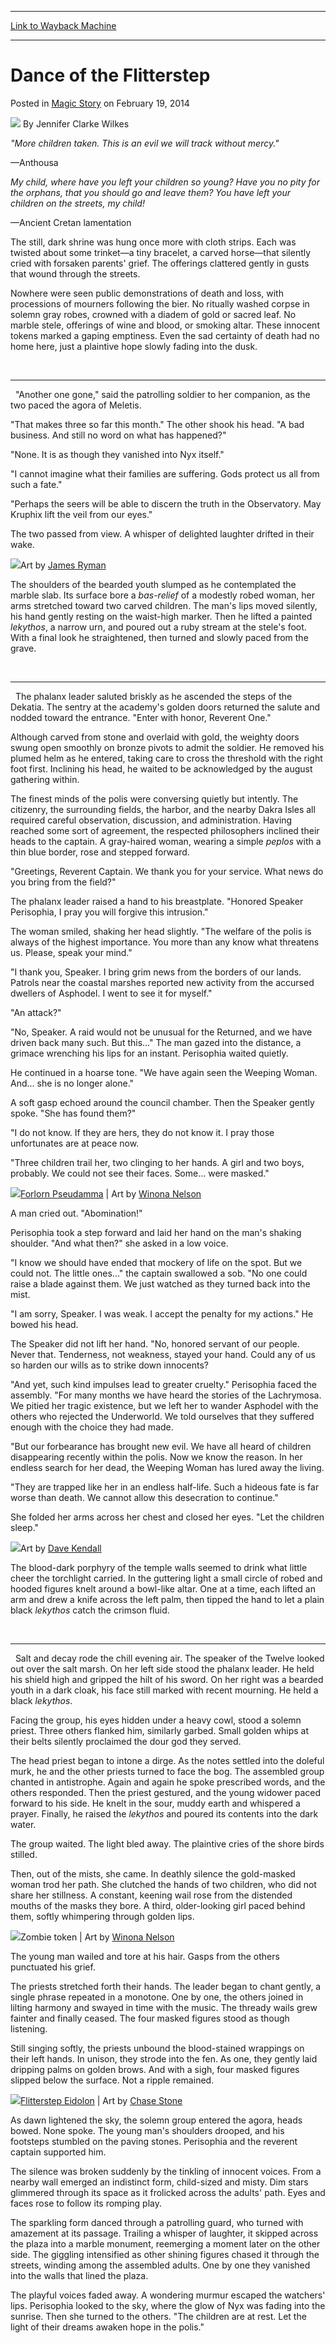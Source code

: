
---
[Link to Wayback Machine](https://web.archive.org/web/20210502055147/https://magic.wizards.com/en/articles/archive/uncharted-realms/dance-flitterstep-2014-02-19-0)

[_metadata_:author]:- "Jennifer Clarke Wilkes"
[_metadata_:description]:- "`More children taken. This is an evil we will track without mercy.` —Anthousa My child, where have you left your children so young? Have you no pity for the orphans, that you should go and leave them? You have left your children on the streets, my child! —Ancient Cretan lamentation The still, dark shrine was hung once more with cloth strips. Each was twisted about some"
[_metadata_:generator]:- "Drupal 7 (http://drupal.org)"
[_metadata_:node]:- "696366"
[_metadata_:publish_date]:- "2014-02-19"
[_metadata_:source]:- "div-main-content"
[_metadata_:title]:- "Dance of the Flitterstep"
[_metadata_:wayback_capture_timestamp]:- "2021-05-02 05:51:47"
[_metadata_:wayback_raw_url]:- "https://web.archive.org/web/20210502055147id_/https://magic.wizards.com/en/articles/archive/uncharted-realms/dance-flitterstep-2014-02-19-0"
[_metadata_:wayback_url]:- "https://magic.wizards.com/en/articles/archive/uncharted-realms/dance-flitterstep-2014-02-19-0"
---


Dance of the Flitterstep
========================



 Posted in [Magic Story](/en/articles/columns/magic-story-old)
 on February 19, 2014 






![](https://media.magic.wizards.com/styles/auth_small/public/images/person/authorpic_jenniferclarkewilkes_0.jpg)
By Jennifer Clarke Wilkes












*"More children taken. This is an evil we will track without mercy."* 


—Anthousa


*My child, where have you left your children so young? Have you no pity for the orphans, that you should go and leave them? You have left your children on the streets, my child!* 


—Ancient Cretan lamentation


The still, dark shrine was hung once more with cloth strips. Each was twisted about some trinket—a tiny bracelet, a carved horse—that silently cried with forsaken parents' grief. The offerings clattered gently in gusts that wound through the streets.


Nowhere were seen public demonstrations of death and loss, with processions of mourners following the bier. No ritually washed corpse in solemn gray robes, crowned with a diadem of gold or sacred leaf. No marble stele, offerings of wine and blood, or smoking altar. These innocent tokens marked a gaping emptiness. Even the sad certainty of death had no home here, just a plaintive hope slowly fading into the dusk.


 



---

 
"Another one gone," said the patrolling soldier to her companion, as the two paced the agora of Meletis.


"That makes three so far this month." The other shook his head. "A bad business. And still no word on what has happened?"


"None. It is as though they vanished into Nyx itself."


"I cannot imagine what their families are suffering. Gods protect us all from such a fate."


"Perhaps the seers will be able to discern the truth in the Observatory. May Kruphix lift the veil from our eyes."


The two passed from view. A whisper of delighted laughter drifted in their wake.


![](https://media.magic.wizards.com/image_legacy_migration/images/magic/daily/ur/2014/ur_wk07_287_epharasradianceclosecrop.jpg)Art by [James Ryman](http://gatherer.wizards.com/Pages/Search/Default.aspx?output=spoiler&method=visual&action=advanced&artist=%5B%22James+Ryman%22%5D)


The shoulders of the bearded youth slumped as he contemplated the marble slab. Its surface bore a *bas-relief* of a modestly robed woman, her arms stretched toward two carved children. The man's lips moved silently, his hand gently resting on the waist-high marker. Then he lifted a painted *lekythos*, a narrow urn, and poured out a ruby stream at the stele's foot. With a final look he straightened, then turned and slowly paced from the grave.


 



---

 
The phalanx leader saluted briskly as he ascended the steps of the Dekatia. The sentry at the academy's golden doors returned the salute and nodded toward the entrance. "Enter with honor, Reverent One."


Although carved from stone and overlaid with gold, the weighty doors swung open smoothly on bronze pivots to admit the soldier. He removed his plumed helm as he entered, taking care to cross the threshold with the right foot first. Inclining his head, he waited to be acknowledged by the august gathering within.


The finest minds of the polis were conversing quietly but intently. The citizenry, the surrounding fields, the harbor, and the nearby Dakra Isles all required careful observation, discussion, and administration. Having reached some sort of agreement, the respected philosophers inclined their heads to the captain. A gray-haired woman, wearing a simple *peplos* with a thin blue border, rose and stepped forward.


"Greetings, Reverent Captain. We thank you for your service. What news do you bring from the field?"


The phalanx leader raised a hand to his breastplate. "Honored Speaker Perisophia, I pray you will forgive this intrusion."


The woman smiled, shaking her head slightly. "The welfare of the polis is always of the highest importance. You more than any know what threatens us. Please, speak your mind."


"I thank you, Speaker. I bring grim news from the borders of our lands. Patrols near the coastal marshes reported new activity from the accursed dwellers of Asphodel. I went to see it for myself."


"An attack?"


"No, Speaker. A raid would not be unusual for the Returned, and we have driven back many such. But this..." The man gazed into the distance, a grimace wrenching his lips for an instant. Perisophia waited quietly.


He continued in a hoarse tone. "We have again seen the Weeping Woman. And... she is no longer alone."


A soft gasp echoed around the council chamber. Then the Speaker gently spoke. "She has found them?"


"I do not know. If they are hers, they do not know it. I pray those unfortunates are at peace now.


"Three children trail her, two clinging to her hands. A girl and two boys, probably. We could not see their faces. Some... were masked."


![](https://media.magic.wizards.com/image_legacy_migration/images/magic/daily/ur/2014/ur_wk07_287_forlornpseudamma.jpg)[Forlorn Pseudamma](http://gatherer.wizards.com/Pages/Card/Details.aspx?name=Forlorn+Pseudamma) | Art by [Winona Nelson](http://gatherer.wizards.com/Pages/Search/Default.aspx?output=spoiler&method=visual&action=advanced&artist=%5B%22Winona+Nelson%22%5D)


A man cried out. "Abomination!"


Perisophia took a step forward and laid her hand on the man's shaking shoulder. "And what then?" she asked in a low voice.


"I know we should have ended that mockery of life on the spot. But we could not. The little ones..." the captain swallowed a sob. "No one could raise a blade against them. We just watched as they turned back into the mist.


"I am sorry, Speaker. I was weak. I accept the penalty for my actions." He bowed his head.


The Speaker did not lift her hand. "No, honored servant of our people. Never that. Tenderness, not weakness, stayed your hand. Could any of us so harden our wills as to strike down innocents?


"And yet, such kind impulses lead to greater cruelty." Perisophia faced the assembly. "For many months we have heard the stories of the Lachrymosa. We pitied her tragic existence, but we left her to wander Asphodel with the others who rejected the Underworld. We told ourselves that they suffered enough with the choice they had made.


"But our forbearance has brought new evil. We have all heard of children disappearing recently within the polis. Now we know the reason. In her endless search for her dead, the Weeping Woman has lured away the living.


"They are trapped like her in an endless half-life. Such a hideous fate is far worse than death. We cannot allow this desecration to continue."


She folded her arms across her chest and closed her eyes. "Let the children sleep."


![](https://media.magic.wizards.com/image_legacy_migration/images/magic/daily/ur/2014/ur_wk07_287_sanguimancyclosecrop.jpg)Art by [Dave Kendall](http://gatherer.wizards.com/Pages/Search/Default.aspx?output=spoiler&method=visual&action=advanced&artist=%5B%22Dave+Kendall%22%5D)


The blood-dark porphyry of the temple walls seemed to drink what little cheer the torchlight carried. In the guttering light a small circle of robed and hooded figures knelt around a bowl-like altar. One at a time, each lifted an arm and drew a knife across the left palm, then tipped the hand to let a plain black *lekythos* catch the crimson fluid.


 



---

 
Salt and decay rode the chill evening air. The speaker of the Twelve looked out over the salt marsh. On her left side stood the phalanx leader. He held his shield high and gripped the hilt of his sword. On her right was a bearded youth in a dark cloak, his face still marked with recent mourning. He held a black *lekythos*.


Facing the group, his eyes hidden under a heavy cowl, stood a solemn priest. Three others flanked him, similarly garbed. Small golden whips at their belts silently proclaimed the dour god they served.


The head priest began to intone a dirge. As the notes settled into the doleful murk, he and the other priests turned to face the bog. The assembled group chanted in antistrophe. Again and again he spoke prescribed words, and the others responded. Then the priest gestured, and the young widower paced forward to his side. He knelt in the sour, muddy earth and whispered a prayer. Finally, he raised the *lekythos* and poured its contents into the dark water.


The group waited. The light bled away. The plaintive cries of the shore birds stilled.


Then, out of the mists, she came. In deathly silence the gold-masked woman trod her path. She clutched the hands of two children, who did not share her stillness. A constant, keening wail rose from the distended mouths of the masks they bore. A third, older-looking girl paced behind them, softly whimpering through golden lips.


![](https://media.magic.wizards.com/image_legacy_migration/images/magic/daily/ur/2014/ur_wk07_287_token.jpg)Zombie token | Art by [Winona Nelson](http://gatherer.wizards.com/Pages/Search/Default.aspx?output=spoiler&method=visual&action=advanced&artist=%5B%22Winona+Nelson%22%5D)


The young man wailed and tore at his hair. Gasps from the others punctuated his grief.


The priests stretched forth their hands. The leader began to chant gently, a single phrase repeated in a monotone. One by one, the others joined in lilting harmony and swayed in time with the music. The thready wails grew fainter and finally ceased. The four masked figures stood as though listening.


Still singing softly, the priests unbound the blood-stained wrappings on their left hands. In unison, they strode into the fen. As one, they gently laid dripping palms on golden brows. And with a sigh, four masked figures slipped below the surface. Not a ripple remained.


![](https://media.magic.wizards.com/image_legacy_migration/images/magic/daily/ur/2014/ur_wk07_287_flitterstepeidolon.jpg)[Flitterstep Eidolon](http://gatherer.wizards.com/Pages/Card/Details.aspx?name=Flitterstep+Eidolon) | Art by [Chase Stone](http://gatherer.wizards.com/Pages/Search/Default.aspx?output=spoiler&method=visual&action=advanced&artist=%5B%22Chase+Stone%22%5D)


As dawn lightened the sky, the solemn group entered the agora, heads bowed. None spoke. The young man's shoulders drooped, and his footsteps stumbled on the paving stones. Perisophia and the reverent captain supported him.


The silence was broken suddenly by the tinkling of innocent voices. From a nearby wall emerged an indistinct form, child-sized and misty. Dim stars glimmered through its space as it frolicked across the adults' path. Eyes and faces rose to follow its romping play.


The sparkling form danced through a patrolling guard, who turned with amazement at its passage. Trailing a whisper of laughter, it skipped across the plaza into a marble monument, reemerging a moment later on the other side. The giggling intensified as other shining figures chased it through the streets, winding among the assembled adults. One by one they vanished into the walls that lined the plaza.


The playful voices faded away. A wondering murmur escaped the watchers' lips. Perisophia looked to the sky, where the glow of Nyx was fading into the sunrise. Then she turned to the others. "The children are at rest. Let the light of their dreams awaken hope in the polis."










